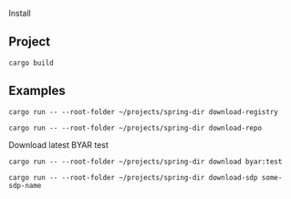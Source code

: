  Install

## Project

`cargo build`

## Examples

`cargo run -- --root-folder ~/projects/spring-dir download-registry`

`cargo run -- --root-folder ~/projects/spring-dir download-repo`

Download latest BYAR test

`cargo run -- --root-folder ~/projects/spring-dir download byar:test`



`cargo run -- --root-folder ~/projects/spring-dir download-sdp some-sdp-name`

<!--
WIP
Output:
- New output types: Interactive, Json, Piped (like Interactive but pipable to files), Silent and Auto

Dev preview:
- Improve command naming: download-repo is especially deceptive
- Dual license with MIT & Apache

Dev release:
- Statically link it
- Pool downloader autofix files
- Check validity of other metadata files too: save size & gz validity
- Auto-retry
- Add description. What does this program do?
- Add --help to README.md
- Add contribution guidelines

TODO:
Pool downloader:
- pool downloader tests without internet connectivity (save downloads to files)
- Back to fully async IO (file): use tokio::fs, figure out what was causing the partial write issue despite write_all

Commands:
- Refactor commands out of lib.rs, they're only sensible to have for the binary. We don't want library authors to use the command API

Downloader:
- Option to not commit metadata downloads until pool finishes
- Option to download in parallel (?)
- Make it possible to specify the server URLs


 -->